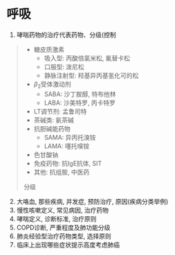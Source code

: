 # 呼吸

1. 哮喘药物的治疗代表药物、分级(控制
  > - 糖皮质激素
  >   - 吸入型: 丙酸倍氯米松, 氟替卡松
  >   - 口服型: 泼尼松
  >   - 静脉注射型: 羟基异丙基氢化可的松
  > - $\beta _2$受体激动剂
  >   - SABA: 沙丁胺醇, 特布他林
  >   - LABA: 沙美特罗, 丙卡特罗
  > - LT调节剂: 孟鲁司特
  > - 茶碱类: 氨茶碱
  > - 抗胆碱能药物
  >   - SAMA: 异丙托溴铵
  >   - LAMA: 噻托嗅铵
  > - 色甘酸钠
  > - 免疫药物: 抗IgE抗体, SIT
  > - 其他: 抗组胺, 中医药
  > 
  > 分级
2. 大咯血, 那些疾病, 并发症, 预防治疗, 原因(疾病分类举例)
3. 慢性咳嗽定义, 常见病因, 治疗药物
4. 哮喘定义, 诊断标准, 治疗原则
5. COPD诊断, 严重程度及肺功能分级
6. 肺炎经验型治疗药物类型, 选择原则
7. 临床上出现哪些症状提示高度考虑肺癌
